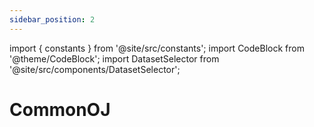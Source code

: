 ```yaml
---
sidebar_position: 2
---
```

import { constants } from '@site/src/constants';
import CodeBlock from '@theme/CodeBlock';
import DatasetSelector from '@site/src/components/DatasetSelector';

# CommonOJ

<DatasetSelector datasetKey="CommonOJ" />
